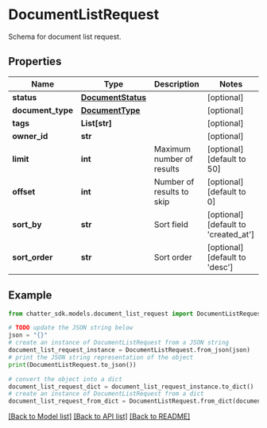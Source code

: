 # DocumentListRequest

Schema for document list request.

## Properties

Name | Type | Description | Notes
------------ | ------------- | ------------- | -------------
**status** | [**DocumentStatus**](DocumentStatus.md) |  | [optional] 
**document_type** | [**DocumentType**](DocumentType.md) |  | [optional] 
**tags** | **List[str]** |  | [optional] 
**owner_id** | **str** |  | [optional] 
**limit** | **int** | Maximum number of results | [optional] [default to 50]
**offset** | **int** | Number of results to skip | [optional] [default to 0]
**sort_by** | **str** | Sort field | [optional] [default to 'created_at']
**sort_order** | **str** | Sort order | [optional] [default to 'desc']

## Example

```python
from chatter_sdk.models.document_list_request import DocumentListRequest

# TODO update the JSON string below
json = "{}"
# create an instance of DocumentListRequest from a JSON string
document_list_request_instance = DocumentListRequest.from_json(json)
# print the JSON string representation of the object
print(DocumentListRequest.to_json())

# convert the object into a dict
document_list_request_dict = document_list_request_instance.to_dict()
# create an instance of DocumentListRequest from a dict
document_list_request_from_dict = DocumentListRequest.from_dict(document_list_request_dict)
```
[[Back to Model list]](../README.md#documentation-for-models) [[Back to API list]](../README.md#documentation-for-api-endpoints) [[Back to README]](../README.md)


